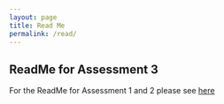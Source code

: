 ```yaml
---
layout: page
title: Read Me
permalink: /read/
---
```


## ReadMe for Assessment 3






For the ReadMe for Assessment 1 and 2 please see [here](readmeold)
